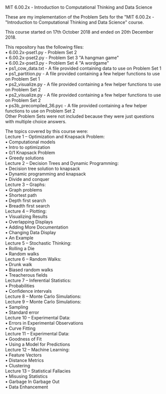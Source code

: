 MIT 6.00.2x - Introduction to Computational Thinking and Data Science

These are my implementation of the Problem Sets for the "MIT 6.00.2x - "Introduction to Computational Thinking and Data Science" course.

This course started on 17th October 2018 and ended on 20th December 2018.

This repository has the following files:  
• 6.00.2x-pset1.py - Problem Set 2  
• 6.00.2x-pset2.py - Problem Set 3 "A hangman game"  
• 6.00.2x-pset3.py - Problem Set 4 "A wordgame"  
• ps1_cow_data.txt - A file provided containing data to use on Problem Set 1   
• ps1_partition.py - A file provided containing a few helper functions to use on Problem Set 1  
• ps2_visualize.py - A file provided containing a few helper functions to use on Problem Set 2  
• ps2_visualize.py - A file provided containing a few helper functions to use on Problem Set 2  
• ps3b_precompiled_36.pyc - A file provided containing a few helper functions to use on Problem Set 2  
Other Problem Sets were not included because they were just questions with multiple choice answers.  

The topics covered by this course were:  
  Lecture 1 – Optimization and Knapsack Problem:  
  • Computational models  
  • Intro to optimization  
  • 0/1 Knapsack Problem  
  • Greedy solutions  
  Lecture 2 – Decision Trees and Dynamic Programming:  
  • Decision tree solution to knapsack  
  • Dynamic programming and knapsack  
  • Divide and conquer  
  Lecture 3 – Graphs:  
  • Graph problems  
  • Shortest path  
  • Depth first search  
  • Breadth first search  
  Lecture 4 – Plotting:  
  • Visualizing Results  
  • Overlapping Displays  
  • Adding More Documentation  
  • Changing Data Display  
  • An Example  
  Lecture 5 – Stochastic Thinking:  
  • Rolling a Die  
  • Random walks  
  Lecture 6 – Random Walks:  
  • Drunk walk  
  • Biased random walks  
  • Treacherous fields  
  Lecture 7 – Inferential Statistics:  
  • Probabilities  
  • Confidence intervals  
  Lecture 8 – Monte Carlo Simulations:  
  Lecture 9 – Monte Carlo Simulations:  
  • Sampling  
  • Standard error  
  Lecture 10 – Experimental Data:  
  • Errors in Experimental Observations  
  • Curve Fitting  
  Lecture 11 – Experimental Data:  
  • Goodness of Fit  
  • Using a Model for Predictions  
  Lecture 12 – Machine Learning:  
  • Feature Vectors  
  • Distance Metrics  
  • Clustering  
  Lecture 13 – Statistical Fallacies  
  • Misusing Statistics  
  • Garbage In Garbage Out  
  • Data Enhancement  
